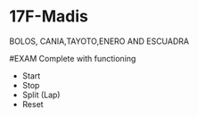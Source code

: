 # 17F-Madis
BOLOS, CANIA,TAYOTO,ENERO AND ESCUADRA

#EXAM
Complete with functioning

- Start
- Stop
- Split (Lap)
- Reset
